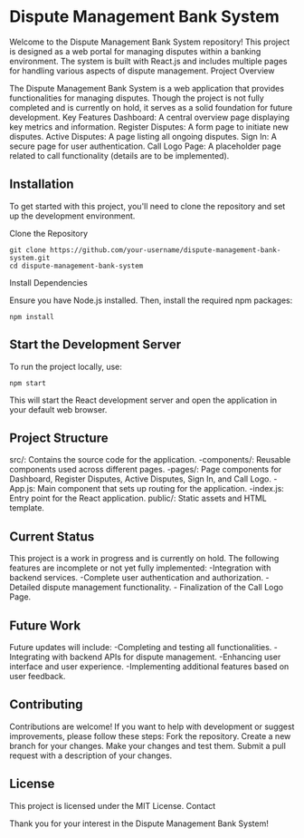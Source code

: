 # Dispute Management Bank System

Welcome to the Dispute Management Bank System repository! This project is designed as a web portal for managing disputes within a banking environment. The system is built with React.js and includes multiple pages for handling various aspects of dispute management.
Project Overview

The Dispute Management Bank System is a web application that provides functionalities for managing disputes. Though the project is not fully completed and is currently on hold, it serves as a solid foundation for future development.
Key Features
    Dashboard: A central overview page displaying key metrics and information.
    Register Disputes: A form page to initiate new disputes.
    Active Disputes: A page listing all ongoing disputes.
    Sign In: A secure page for user authentication.
    Call Logo Page: A placeholder page related to call functionality (details are to be implemented).

## Installation

To get started with this project, you'll need to clone the repository and set up the development environment.

Clone the Repository

    git clone https://github.com/your-username/dispute-management-bank-system.git
    cd dispute-management-bank-system

Install Dependencies

Ensure you have Node.js installed. Then, install the required npm packages:

    npm install

## Start the Development Server

To run the project locally, use:

    npm start

This will start the React development server and open the application in your default web browser.

## Project Structure

src/: Contains the source code for the application.
    -components/: Reusable components used across different pages.
    -pages/: Page components for Dashboard, Register Disputes, Active Disputes, Sign In, and Call Logo.
    -App.js: Main component that sets up routing for the application.
    -index.js: Entry point for the React application.
public/: Static assets and HTML template.

## Current Status

This project is a work in progress and is currently on hold. The following features are incomplete or not yet fully implemented:
    -Integration with backend services.
    -Complete user authentication and authorization.
    -Detailed dispute management functionality.
    - Finalization of the Call Logo Page.

## Future Work

Future updates will include:
    -Completing and testing all functionalities.
    -Integrating with backend APIs for dispute management.
    -Enhancing user interface and user experience.
    -Implementing additional features based on user feedback.

## Contributing

Contributions are welcome! If you want to help with development or suggest improvements, please follow these steps:
    Fork the repository.
    Create a new branch for your changes.
    Make your changes and test them.
    Submit a pull request with a description of your changes.

## License

This project is licensed under the MIT License.
Contact

Thank you for your interest in the Dispute Management Bank System!
